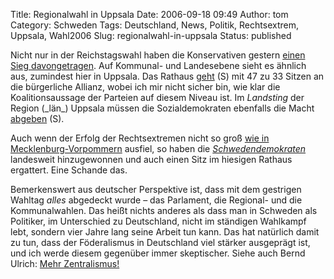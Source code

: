 Title: Regionalwahl in Uppsala
Date: 2006-09-18 09:49
Author: tom
Category: Schweden
Tags: Deutschland, News, Politik, Rechtsextrem, Uppsala, Wahl2006
Slug: regionalwahl-in-uppsala
Status: published

Nicht nur in der Reichstagswahl haben die Konservativen gestern [einen
Sieg
davongetragen](http://www.fiket.de/2006/09/17/regierungswechsel-in-schweden/).
Auf Kommunal- und Landesebene sieht es ähnlich aus, zumindest hier in
Uppsala. Das Rathaus
[geht](http://www.sr.se/cgi-bin/uppland/nyheter/artikel.asp?artikel=943303)
(S) mit 47 zu 33 Sitzen an die bürgerliche Allianz, wobei ich mir nicht
sicher bin, wie klar die Koalitionsaussage der Parteien auf diesem
Niveau ist. Im *Landsting* der Region (\_län\_) Uppsala müssen die
Sozialdemokraten ebenfalls die Macht
[abgeben](http://www.sr.se/cgi-bin/uppland/nyheter/artikel.asp?artikel=943325)
(S).

Auch wenn der Erfolg der Rechtsextremen nicht so groß [wie in
Mecklenburg-Vorpommern](http://www.spiegel.de/politik/deutschland/0,1518,437544,00.html)
ausfiel, so haben die
[*Schwedendemokraten*](http://www.fiket.de/2006/06/08/die-schwedischen-rechtsradikalen/)
landesweit hinzugewonnen und auch einen Sitz im hiesigen Rathaus
ergattert. Eine Schande das.

Bemerkenswert aus deutscher Perspektive ist, dass mit dem gestrigen
Wahltag *alles* abgedeckt wurde – das Parlament, die Regional- und die
Kommunalwahlen. Das heißt nichts anderes als dass man in Schweden als
Politiker, im Unterschied zu Deutschland, nicht im ständigen Wahlkampf
lebt, sondern vier Jahre lang seine Arbeit tun kann. Das hat natürlich
damit zu tun, dass der Föderalismus in Deutschland viel stärker
ausgeprägt ist, und ich werde diesem gegenüber immer skeptischer. Siehe
auch Bernd Ulrich: [Mehr
Zentralismus!](http://www.zeit.de/2006/26/Zentralismus_pro?page=all)

